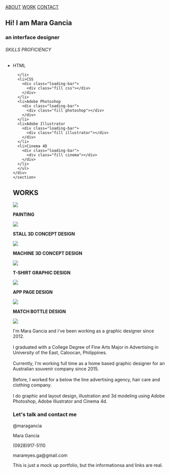 <html lang="en">
<head>
  <title>Mara Gancia Portfolio</title>
  <script src="https://kit.fontawesome.com/6f0b2e9994.js" crossorigin="anonymous"></script>
  <link rel="stylesheet" href="https://use.fontawesome.com/releases/v5.8.2/css/all.css" />
  <link rel="stylesheet" href="https://mara-gancia.github.io/styles.css" />
  <link rel="preconnect" href="https://fonts.googleapis.com">
  <link rel="preconnect" href="https://fonts.gstatic.com" crossorigin>
  <link href="https://fonts.googleapis.com/css2?family=Caveat&display=swap" rel="stylesheet">
  <link href="https://fonts.googleapis.com/css2?family=Caveat&family=Mr+De+Haviland&family=Quicksand:wght@300&display=swap" rel="stylesheet">
  <meta charset="UTF-8"/>
  <meta name="viewport" content="width=device-width, initial-scale=1.0" />
</head>
<body>
  <!--NAV BAR-->
  <nav id="navbar">
    <div id="menus">
      <a href="#welcome-section">ABOUT</a>
      <a href="#projects">WORK</a>
      <a href="#back">CONTACT</a>
    </div>
  </nav>
  <!--WELCOME SECTION-->
  <section id="welcome-section">
    <div id="about-text">
    <h1>Hi! I am Mara Gancia</h1>
    <h3>an interface designer</h3>
    <h6>SKILLS PROFICIENCY</h6>
    <ul>
      <li>HTML
        <div class="loading-bar">
          <div class="fill html"></div>
        </div>
        
      </li>
      <li>CSS
        <div class="loading-bar">
          <div class="fill css"></div>
        </div>
      </li>
      <li>Adobe Photoshop
        <div class="loading-bar">
          <div class="fill photoshop"></div>
        </div>
      </li>
      <li>Adobe Illustrator
        <div class="loading-bar">
          <div class="fill illustrator"></div>
        </div>
      </li>
      <li>Cinema 4D
        <div class="loading-bar">
          <div class="fill cinema"></div>
        </div>
      </li>
      </ul>
    </div>
    </section>
  <!--PROJECTS-->
  <section id="projects">
    <h2>WORKS</h2>
    <div id="project-container">
      <div class="project-tile">
        <a href="https://www.behance.net/maragancia"><img src="https://iili.io/HqHZbcP.png" ></a>
        <div class="proj-description">
          <p><strong>PAINTING</strong>
        </p></div>
      </div>
      <div class="project-tile">
        <a href="https://www.behance.net/maragancia"><img src="https://iili.io/HqHZDKB.png" ></a>
        <div class="proj-description">
          <p><strong>STALL 3D CONCEPT DESIGN</strong>
        </p></div>
      </div>
      <div class="project-tile">
        <a href="https://www.behance.net/maragancia"><img src="https://iili.io/HqHt2ov.png " ></a>
        <div class="proj-description">
          <p><strong>MACHINE 3D CONCEPT DESIGN</strong>
        </p></div>
      </div>
      <div class="project-tile">
        <a href="https://www.behance.net/maragancia"><img src="https://iili.io/HqHt3VR.png " ></a>
        <div class="proj-description">
          <p><strong>T-SHIRT GRAPHIC DESIGN</strong>
        </p></div>
      </div>
      <div class="project-tile">
        <a href="https://www.behance.net/maragancia"><img src="https://iili.io/HqHtfKN.png " ></a>
        <div class="proj-description">
          <p><strong>APP PAGE DESIGN</strong>
        </p></div>
      </div>
      <div class="project-tile">
        <a href="https://www.behance.net/maragancia"><img src="https://iili.io/HqHZZPV.jpg " ></a>
        <div class="proj-description">
          <p><strong>MATCH BOTTLE DESIGN</strong>
        </p></div>
      </div>
    </div>
    </section>
  <!--CONTACT-->
  <div id="bottom">
  <section id="contact">
      <div id="info">
        <img src="https://nosense.com.au/wp-content/uploads/2018/08/mara.jpg">
        <p>I'm Mara Gancia and i've been working as a graphic designer since 2012.
<br><br>
I graduated with a College Degree of Fine Arts Major in Advertising in University of the East, Caloocan, Philippines.
<br><br>
Currently, I'm working full time as a home based graphic designer for an Australian souvenir company since 2015.
<br><br>
Before, I worked for a below the line advertising agency,  hair care and clothing company.
<br><br>
I do graphic and layout design,  illustration and 3d modeling using Adobe Photoshop, Adobe Illustrator and Cinema 4d.</p>
        </div>
      <div id="socmed">
        <h3>Let's talk and contact me</h3>
        <div class="icon">
            <a target="_blank" href="https://www.freecodecamp.org/Maragancia">
              <i class="fa-brands fa-free-code-camp"></i>
            </a>
            <p>@maragancia</p>
              </div>
       <div class="icon">
            <a id="profile-link" target="_blank" href="https://www.behance.net/maragancia">
              <i class="fa-brands fa-behance"></i>
            </a>
            <p>Mara Gancia</p>
              </div>
        <div class="icon">
            <a>
              <i class="fa-brands fa-whatsapp"></i>
            </a>
            <p>(0928)917-5110</p>
              </div>
        <div class="icon">
            <a>
              <i class="fa-regular fa-envelope"></i>
            </a>
             <p>marareyes.ga@gmail.com</p>
              </div>
        </div>
  </section>
  <div id="back"></div>
  </div><!--bottom-->
  <footer>
    <p>This is just a mock up portfolio, but the informationsa and links are real.</p>
  </footer>
</body>
</html>
